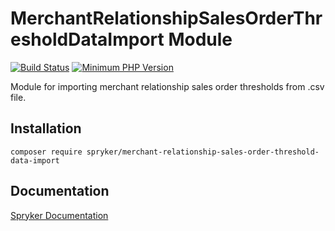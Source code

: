 # MerchantRelationshipSalesOrderThresholdDataImport Module
[![Build Status](https://travis-ci.org/spryker/merchant-relationship-sales-order-threshold-data-import.svg)](https://travis-ci.org/spryker/merchant-relationship-sales-order-threshold-data-import)
[![Minimum PHP Version](https://img.shields.io/badge/php-%3E%3D%207.3-8892BF.svg)](https://php.net/)

Module for importing merchant relationship sales order thresholds from .csv file.

## Installation

```
composer require spryker/merchant-relationship-sales-order-threshold-data-import
```

## Documentation

[Spryker Documentation](https://academy.spryker.com/developing_with_spryker/module_guide/modules.html)
